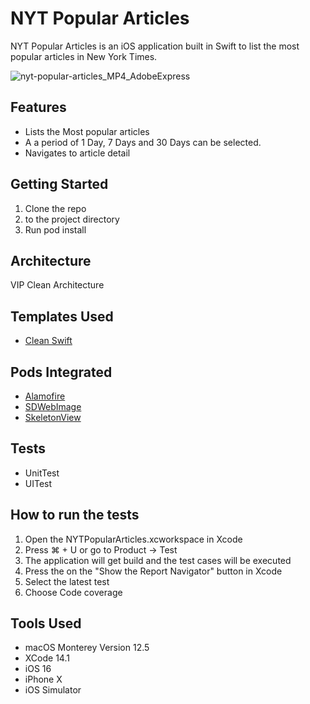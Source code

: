 # NYT Popular Articles

NYT Popular Articles is an iOS application built in Swift to list the most popular articles in New York Times.

![nyt-popular-articles_MP4_AdobeExpress](https://user-images.githubusercontent.com/11748817/200318355-7a01f436-e75e-4389-ae29-d2cbdd5297f3.gif)

## Features
- Lists the Most popular articles
- A a period of 1 Day, 7 Days and 30 Days can be selected.
- Navigates to  article detail

## Getting Started
1. Clone the repo
2. to the project directory
3. Run pod install

## Architecture
VIP Clean Architecture

## Templates Used
- [Clean Swift](https://clean-swift.com/)

## Pods Integrated
- [Alamofire](https://cocoapods.org/pods/Alamofire)
- [SDWebImage](https://cocoapods.org/pods/SDWebImage)
- [SkeletonView](https://cocoapods.org/pods/SkeletonView)

## Tests
- UnitTest
- UITest

## How to run the tests
1. Open the NYTPopularArticles.xcworkspace in Xcode
2. Press ⌘ + U or go to Product -> Test
3. The application will get build and the test cases will be executed
4. Press the on the "Show the Report Navigator" button in Xcode
5. Select the latest test 
6. Choose Code coverage

## Tools Used
- macOS Monterey Version 12.5
- XCode 14.1
- iOS 16
- iPhone X
- iOS Simulator




